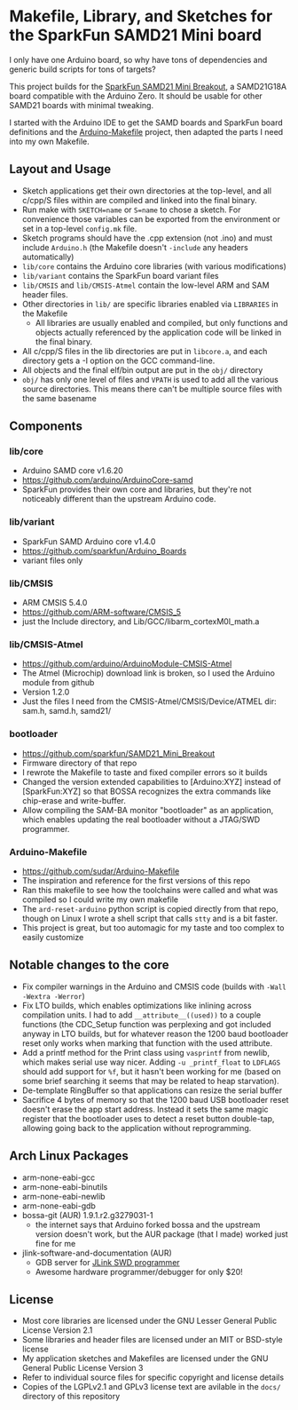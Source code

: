 # Makefile, Library, and Sketches for the SparkFun SAMD21 Mini board

I only have one Arduino board, so why have tons of dependencies and generic
build scripts for tons of targets?

This project builds for the [SparkFun SAMD21 Mini Breakout](https://www.sparkfun.com/products/13664),
a SAMD21G18A board compatible with the Arduino Zero. It should be usable for other
SAMD21 boards with minimal tweaking.

I started with the Arduino IDE to get the SAMD boards and SparkFun board
definitions and the [Arduino-Makefile](https://github.com/sudar/Arduino-Makefile)
project, then adapted the parts I need into my own Makefile.

## Layout and Usage
- Sketch applications get their own directories at the top-level, and all
  c/cpp/S files within are compiled and linked into the final binary.
- Run make with `SKETCH=name` or `S=name` to chose a sketch. For convenience
  those variables can be exported from the environment or set in a top-level
  `config.mk` file.
- Sketch programs should have the .cpp extension (not .ino) and must include
  `Arduino.h` (the Makefile doesn't `-include` any headers automatically)
- `lib/core` contains the Arduino core libraries (with various modifications)
- `lib/variant` contains the SparkFun board variant files
- `lib/CMSIS` and `lib/CMSIS-Atmel` contain the low-level ARM and SAM header files.
- Other directories in `lib/` are specific libraries enabled via `LIBRARIES` in
  the Makefile
  - All libraries are usually enabled and compiled, but only functions and
    objects actually
    referenced by the application code will be linked in the final binary.
- All c/cpp/S files in the lib directories are put in `libcore.a`, and each
  directory gets a -I option on the GCC command-line.
- All objects and the final elf/bin output are put in the `obj/` directory
- `obj/` has only one level of files and `VPATH` is used to add all the various
  source directories. This means there can't be multiple source files with the
  same basename

## Components

### lib/core
- Arduino SAMD core v1.6.20
- https://github.com/arduino/ArduinoCore-samd
- SparkFun provides their own core and libraries, but they're not noticeably
  different than the upstream Arduino code.

### lib/variant
- SparkFun SAMD Arduino core v1.4.0
- https://github.com/sparkfun/Arduino_Boards
- variant files only

### lib/CMSIS
- ARM CMSIS 5.4.0
- https://github.com/ARM-software/CMSIS_5
- just the Include directory, and Lib/GCC/libarm_cortexM0l_math.a

### lib/CMSIS-Atmel
- https://github.com/arduino/ArduinoModule-CMSIS-Atmel
- The Atmel (Microchip) download link is broken, so I used the Arduino module
  from github
- Version 1.2.0
- Just the files I need from the CMSIS-Atmel/CMSIS/Device/ATMEL dir:
  sam.h, samd.h, samd21/

### bootloader
- https://github.com/sparkfun/SAMD21_Mini_Breakout
- Firmware directory of that repo
- I rewrote the Makefile to taste and fixed compiler errors so it builds
- Changed the version extended capabilities to [Arduino:XYZ] instead of
  [SparkFun:XYZ] so that BOSSA recognizes the extra commands like chip-erase
  and write-buffer.
- Allow compiling the SAM-BA monitor "bootloader" as an application, which
  enables updating the real bootloader without a JTAG/SWD programmer.

### Arduino-Makefile
- https://github.com/sudar/Arduino-Makefile
- The inspiration and reference for the first versions of this repo
- Ran this makefile to see how the toolchains were called and what was
  compiled so I could write my own makefile
- The `ard-reset-arduino` python script is copied directly from that repo,
  though on Linux I wrote a shell script that calls `stty` and is a bit faster.
- This project is great, but too automagic for my taste and too complex to
  easily customize

## Notable changes to the core
- Fix compiler warnings in the Arduino and CMSIS code (builds with `-Wall -Wextra -Werror`)
- Fix LTO builds, which enables optimizations like inlining across compilation
  units.  I had to add `__attribute__((used))` to a couple functions (the
  CDC_Setup function was perplexing and got included anyway in LTO builds, but
  for whatever reason the 1200 baud bootloader reset only works when marking
  that function with the used attribute.
- Add a printf method for the Print class using `vasprintf` from newlib,
  which makes serial use way nicer. Adding `-u _printf_float` to `LDFLAGS` should
  add support for `%f`, but it hasn't been working for me (based on some brief
  searching it seems that may be related to heap starvation).
- De-template RingBuffer so that applications can resize the serial buffer
- Sacrifice 4 bytes of memory so that the 1200 baud USB bootloader reset doesn't
  erase the app start address. Instead it sets the same magic register that the
  bootloader uses to detect a reset button double-tap, allowing going back to
  the application without reprogramming.

## Arch Linux Packages
- arm-none-eabi-gcc
- arm-none-eabi-binutils
- arm-none-eabi-newlib
- arm-none-eabi-gdb
- bossa-git (AUR) 1.9.1.r2.g3279031-1
  - the internet says that Arduino forked bossa and the upstream version
    doesn't work, but the AUR package (that I made) worked just fine for me
- jlink-software-and-documentation (AUR)
  - GDB server for [JLink SWD programmer](https://www.segger.com/products/debug-probes/j-link/models/j-link-edu-mini/)
  - Awesome hardware programmer/debugger for only $20!

## License
- Most core libraries are licensed under the GNU Lesser General Public License
  Version 2.1
- Some libraries and header files are licensed under an MIT or BSD-style license
- My application sketches and Makefiles are licensed under the GNU General Public
  License Version 3
- Refer to individual source files for specific copyright and license details
- Copies of the LGPLv2.1 and GPLv3 license text are avilable in the `docs/`
  directory of this repository
